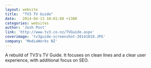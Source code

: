 ```yaml
---
layout: website
title:  "TV3 TV Guide"
date:   2014-04-13 10:01:08 +1300
categories: websites
author: 'Josh Post'
link: 'http://www.tv3.co.nz/TVGuide.aspx'
coverimage: 'tv3guide-screenshot-20141010.JPG'
company: 'MediaWorks NZ'
---
```


A rebuild of TV3's TV Guide. It focuses on clean lines and a clear user experience, with additional focus on SEO.